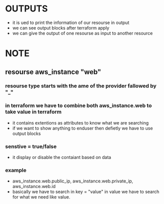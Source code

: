 # OUTPUTS
* it is ued to print the information of our resourse in output
* we can see output blocks after terraform apply
* we can give the output of one resourse as input to another resource
# NOTE
## resourse aws_instance "web" 
### resourse type starts with the ame of the provider fallowed by "_"
### in terraform we have to combine both aws_instance.web to take value in terraform
* it contains extentions as attributes to know what we are searching 
* if we want to show anything to enduser then defietly we have to use output blocks
### senstive = true/false
* it display or disable the contaiant based on data
### example
* aws_instance.web.public_ip, aws_instance.web.private_ip, aws_instance.web.id
* basically we have to search in key = "value" in value we have to search for what we need like value.<what-we-required>
